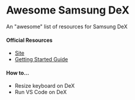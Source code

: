 # Awesome Samsung DeX
An "awesome" list of resources for Samsung DeX
#### Official Resources
* [Site](https://www.samsung.com/global/galaxy/apps/samsung-dex/)
* [Getting Started Guide](https://insights.samsung.com/2019/09/10/the-beginners-guide-to-samsung-dex-3/)

#### How to...
* Resize keyboard on DeX
* Run VS Code on DeX
